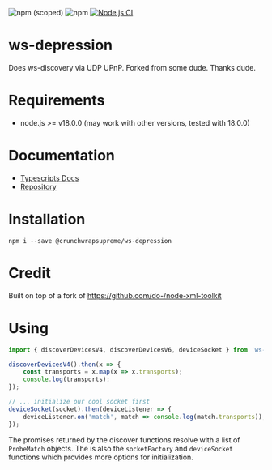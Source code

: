![npm (scoped)](https://img.shields.io/npm/v/%40crunchwrapsupreme/ws-depression)
![npm](https://img.shields.io/npm/dt/%40crunchwrapsupreme/ws-depression)
[![Node.js CI](https://github.com/CrunchwrapSupreme/ws-depression/actions/workflows/node.js.yml/badge.svg?branch=main)](https://github.com/CrunchwrapSupreme/ws-depression/actions/workflows/node.js.yml)

# ws-depression
Does ws-discovery via UDP UPnP. Forked from some dude. Thanks dude.

# Requirements
* node.js >= v18.0.0 (may work with other versions, tested with 18.0.0)

# Documentation
* [Typescripts Docs](https://crunchwrapsupreme.github.io/ws-depression/)
* [Repository](https://github.com/CrunchwrapSupreme/ws-depression)

# Installation
```shell
npm i --save @crunchwrapsupreme/ws-depression
```

# Credit
Built on top of a fork of https://github.com/do-/node-xml-toolkit

# Using
```typescript
import { discoverDevicesV4, discoverDevicesV6, deviceSocket } from 'ws-depression'

discoverDevicesV4().then(x => {
    const transports = x.map(x => x.transports);
    console.log(transports);
});

// ... initialize our cool socket first
deviceSocket(socket).then(deviceListener => {
    deviceListener.on('match', match => console.log(match.transports));
});
```

The promises returned by the discover functions resolve with a list of `ProbeMatch` objects. The is also the `socketFactory` and `deviceSocket` functions which provides more options for initialization.